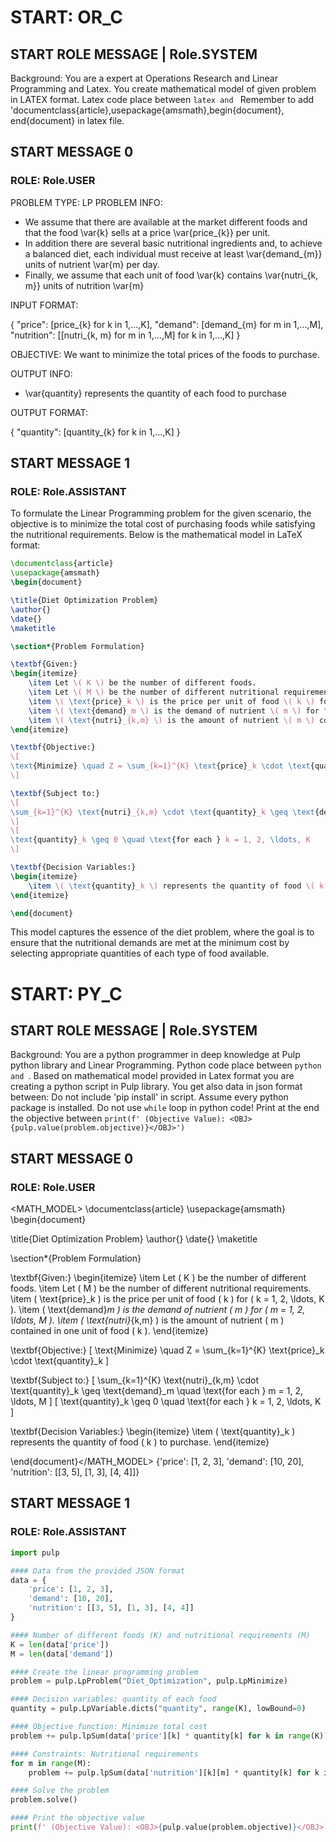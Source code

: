 # START: OR_C 
## START ROLE MESSAGE | Role.SYSTEM 
Background: You are a expert at Operations Research and Linear Programming and Latex. You create mathematical model of given problem in LATEX format. Latex code place between ```latex and ``` Remember to add 'documentclass{article},usepackage{amsmath},begin{document}, end{document} in latex file. 
## START MESSAGE 0 
### ROLE: Role.USER
<DESCRIPTION>
PROBLEM TYPE: LP
PROBLEM INFO:

- We assume that there are available at the market different foods and that the food \var{k} sells at a price \var{price_{k}} per unit. 
- In addition there are several basic nutritional ingredients and, to achieve a balanced diet, each individual must receive at least \var{demand_{m}} units of nutrient \var{m} per day. 
- Finally, we assume that each unit of food \var{k} contains \var{nutri_{k, m}} units of nutrition \var{m}

INPUT FORMAT:

{
	"price": [price_{k} for k in 1,...,K],
	"demand": [demand_{m} for m in 1,...,M],
	"nutrition": [[nutri_{k, m} for m in 1,...,M] for k in 1,...,K]
}


OBJECTIVE: We want to minimize the total prices of the foods to purchase.

OUTPUT INFO:

- \var{quantity} represents the quantity of each food to purchase

OUTPUT FORMAT:

{
	"quantity": [quantity_{k} for k in 1,...,K]
}
</DESCRIPTION>


## START MESSAGE 1 
### ROLE: Role.ASSISTANT
To formulate the Linear Programming problem for the given scenario, the objective is to minimize the total cost of purchasing foods while satisfying the nutritional requirements. Below is the mathematical model in LaTeX format:

```latex
\documentclass{article}
\usepackage{amsmath}
\begin{document}

\title{Diet Optimization Problem}
\author{}
\date{}
\maketitle

\section*{Problem Formulation}

\textbf{Given:}
\begin{itemize}
    \item Let \( K \) be the number of different foods.
    \item Let \( M \) be the number of different nutritional requirements.
    \item \( \text{price}_k \) is the price per unit of food \( k \) for \( k = 1, 2, \ldots, K \).
    \item \( \text{demand}_m \) is the demand of nutrient \( m \) for \( m = 1, 2, \ldots, M \).
    \item \( \text{nutri}_{k,m} \) is the amount of nutrient \( m \) contained in one unit of food \( k \).
\end{itemize}

\textbf{Objective:}
\[
\text{Minimize} \quad Z = \sum_{k=1}^{K} \text{price}_k \cdot \text{quantity}_k
\]

\textbf{Subject to:}
\[
\sum_{k=1}^{K} \text{nutri}_{k,m} \cdot \text{quantity}_k \geq \text{demand}_m \quad \text{for each } m = 1, 2, \ldots, M
\]
\[
\text{quantity}_k \geq 0 \quad \text{for each } k = 1, 2, \ldots, K
\]

\textbf{Decision Variables:}
\begin{itemize}
    \item \( \text{quantity}_k \) represents the quantity of food \( k \) to purchase.
\end{itemize}

\end{document}
```

This model captures the essence of the diet problem, where the goal is to ensure that the nutritional demands are met at the minimum cost by selecting appropriate quantities of each type of food available.

# START: PY_C 
## START ROLE MESSAGE | Role.SYSTEM 
Background: You are a python programmer in deep knowledge at Pulp python library and Linear Programming. Python code place between ```python and ```. Based on mathematical model provided in Latex format you are creating a python script in Pulp library. You get also data in json format between: <DATA></DATA> Do not include 'pip install' in script. Assume every python package is installed. Do not use `while` loop in python code! Print at the end the objective between <OBJ></OBJ> `print(f' (Objective Value): <OBJ>{pulp.value(problem.objective)}</OBJ>')` 
## START MESSAGE 0 
### ROLE: Role.USER
<MATH_MODEL>
\documentclass{article}
\usepackage{amsmath}
\begin{document}

\title{Diet Optimization Problem}
\author{}
\date{}
\maketitle

\section*{Problem Formulation}

\textbf{Given:}
\begin{itemize}
    \item Let \( K \) be the number of different foods.
    \item Let \( M \) be the number of different nutritional requirements.
    \item \( \text{price}_k \) is the price per unit of food \( k \) for \( k = 1, 2, \ldots, K \).
    \item \( \text{demand}_m \) is the demand of nutrient \( m \) for \( m = 1, 2, \ldots, M \).
    \item \( \text{nutri}_{k,m} \) is the amount of nutrient \( m \) contained in one unit of food \( k \).
\end{itemize}

\textbf{Objective:}
\[
\text{Minimize} \quad Z = \sum_{k=1}^{K} \text{price}_k \cdot \text{quantity}_k
\]

\textbf{Subject to:}
\[
\sum_{k=1}^{K} \text{nutri}_{k,m} \cdot \text{quantity}_k \geq \text{demand}_m \quad \text{for each } m = 1, 2, \ldots, M
\]
\[
\text{quantity}_k \geq 0 \quad \text{for each } k = 1, 2, \ldots, K
\]

\textbf{Decision Variables:}
\begin{itemize}
    \item \( \text{quantity}_k \) represents the quantity of food \( k \) to purchase.
\end{itemize}

\end{document}</MATH_MODEL>
<DATA>
{'price': [1, 2, 3], 'demand': [10, 20], 'nutrition': [[3, 5], [1, 3], [4, 4]]}</DATA>


## START MESSAGE 1 
### ROLE: Role.ASSISTANT
```python
import pulp

#### Data from the provided JSON format
data = {
    'price': [1, 2, 3],
    'demand': [10, 20],
    'nutrition': [[3, 5], [1, 3], [4, 4]]
}

#### Number of different foods (K) and nutritional requirements (M)
K = len(data['price'])
M = len(data['demand'])

#### Create the linear programming problem
problem = pulp.LpProblem("Diet_Optimization", pulp.LpMinimize)

#### Decision variables: quantity of each food
quantity = pulp.LpVariable.dicts("quantity", range(K), lowBound=0)

#### Objective function: Minimize total cost
problem += pulp.lpSum(data['price'][k] * quantity[k] for k in range(K)), "Total_Cost"

#### Constraints: Nutritional requirements
for m in range(M):
    problem += pulp.lpSum(data['nutrition'][k][m] * quantity[k] for k in range(K)) >= data['demand'][m], f"Nutritional_Requirement_{m}"

#### Solve the problem
problem.solve()

#### Print the objective value
print(f' (Objective Value): <OBJ>{pulp.value(problem.objective)}</OBJ>')
```

